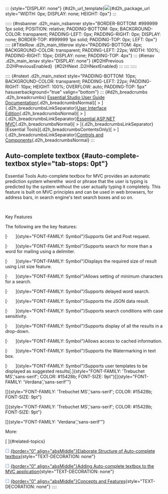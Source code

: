::: {style="DISPLAY: none"}
[](ms-xhelp:///?Id=d2h_url_template){#d2h_url_template}![](!package_url!){#d2h_package_url style="WIDTH: 0px; DISPLAY: none; HEIGHT: 0px"}
:::

::::: {#nsbanner .d2h_main_nsbanner style="BORDER-BOTTOM: #999999 1px solid; POSITION: relative; PADDING-BOTTOM: 0px; BACKGROUND-COLOR: transparent; PADDING-LEFT: 0px; PADDING-RIGHT: 0px; DISPLAY: none; BORDER-TOP: #999999 1px solid; PADDING-TOP: 0px; LEFT: 0px"}
:::: {#TitleRow .d2h_main_titlerow style="PADDING-BOTTOM: 4px; BACKGROUND-COLOR: transparent; PADDING-LEFT: 22px; WIDTH: 100%; PADDING-RIGHT: 10px; DISPLAY: none; PADDING-TOP: 4px"}
::: {#ienav .d2h_main_ienav style="DISPLAY: none"}
[](ms-xhelp:///?Id=761a3e10-7b0d-4dbd-bbf0-9ffb8202a10a){#D2HPrevious .D2HPreviousEnabled}  [](ms-xhelp:///?Id=b939c247-4441-4f8b-8a84-868ca941648d){#D2HNext .D2HNextEnabled}
:::
::::
:::::

:::: {#nstext .d2h_main_nstext style="PADDING-BOTTOM: 10px; BACKGROUND-COLOR: transparent; PADDING-LEFT: 22px; PADDING-RIGHT: 10px; HEIGHT: 100%; OVERFLOW: auto; PADDING-TOP: 5px" hasuserbackground="true" valign="bottom"}
::: {#d2h_breadcrumbs .d2h_breadcrumbs}
[Essential Studio User Guide Documentation](ms-xhelp:///?Id=12457748-09e3-4d74-a240-8e049cedf030){.d2h_breadcrumbsNormal}[ \> ]{.d2h_breadcrumbsLinkSeparator}[User Interface Edition](ms-xhelp:///?Id=c29296b7-531c-413b-a0ec-488ca1f7f669){.d2h_breadcrumbsNormal}[ \> ]{.d2h_breadcrumbsLinkSeparator}[Essential ASP.NET MVC](ms-xhelp:///?Id=4b14e7d1-65c4-4f67-b1aa-2c37709905a5){.d2h_breadcrumbsNormal}[ \> ]{.d2h_breadcrumbsLinkSeparator}[Essential Tools]{.d2h_breadcrumbsContentsOnly}[ \> ]{.d2h_breadcrumbsLinkSeparator}[Controls and Components](ms-xhelp:///?Id=f0af2fff-6f00-4ca4-85a6-54e41ac5dc96){.d2h_breadcrumbsNormal}
:::

## Auto-complete textbox {#auto-complete-textbox style="tab-stops: 0pt"}

Essential Tools Auto-complete textbox for MVC provides an automatic prediction system wherethe  word or phrase that the user is typing is predicted by the system without the user actually typing it completely. This feature is built on MVC principles and can be used in web browsers, for address bars, in search engine\'s text search boxes and so on.

 

Key Features

The following are the key features:

[·      ]{style="FONT-FAMILY: Symbol"}Supports Get and Post request.

[·      ]{style="FONT-FAMILY: Symbol"}Supports search for more than a word for mailing using a delimiter.

[·      ]{style="FONT-FAMILY: Symbol"}Displays the required size of result using List size feature.

[·      ]{style="FONT-FAMILY: Symbol"}Allows setting of minimum characters for a search.

[·      ]{style="FONT-FAMILY: Symbol"}Supports delayed word search.

[·      ]{style="FONT-FAMILY: Symbol"}Supports the JSON data result.

[·      ]{style="FONT-FAMILY: Symbol"}Supports search conditions with case sensitivity.

[·      ]{style="FONT-FAMILY: Symbol"}Supports display of all the results in a drop-down.

[·      ]{style="FONT-FAMILY: Symbol"}Allows access to cached information.

[·      ]{style="FONT-FAMILY: Symbol"}Supports the Watermarking in text box.

[·      ]{style="FONT-FAMILY: Symbol"}Supports user templates to be displayed as suggested results[.]{style="FONT-FAMILY: 'Trebuchet MS','sans-serif'; COLOR: #15428b; FONT-SIZE: 9pt"}[]{style="FONT-FAMILY: 'Verdana','sans-serif'"}

[]{style="FONT-FAMILY: 'Trebuchet MS','sans-serif'; COLOR: #15428b; FONT-SIZE: 9pt"} 

[]{style="FONT-FAMILY: 'Trebuchet MS','sans-serif'; COLOR: #15428b; FONT-SIZE: 9pt"} 

[]{style="FONT-FAMILY: 'Verdana','sans-serif'"} 

More:

[ ]{#related-topics}

[![](button.gif){border="0" align="absMiddle"}Elaborate Structure of Auto-complete textbox](ms-xhelp:///?Id=b939c247-4441-4f8b-8a84-868ca941648d){style="TEXT-DECORATION: none"}

[![](button.gif){border="0" align="absMiddle"}Adding Auto-complete textbox to the MVC application](ms-xhelp:///?Id=0a12a687-f001-4450-9565-326489d86817){style="TEXT-DECORATION: none"}

[![](button.gif){border="0" align="absMiddle"}Concepts and Features](ms-xhelp:///?Id=3fd0db95-2d18-49ca-9f2a-735318dbce6e){style="TEXT-DECORATION: none"}
::::
